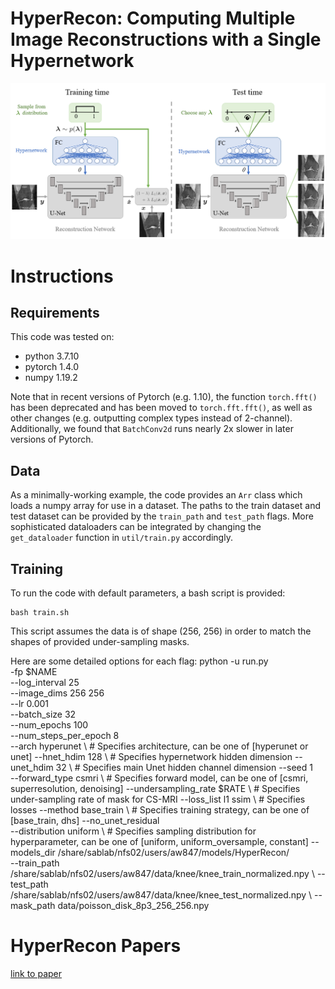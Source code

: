 # HyperRecon: Computing Multiple Image Reconstructions with a Single Hypernetwork

![Network architecture](figs/hyperrecon_arch.png)


# Instructions
## Requirements
This code was tested on:

- python 3.7.10
- pytorch 1.4.0
- numpy 1.19.2

Note that in recent versions of Pytorch (e.g. 1.10), the function `torch.fft()` has been deprecated and has been moved to `torch.fft.fft()`, as well as other changes (e.g. outputting complex types instead of 2-channel).
Additionally, we found that `BatchConv2d` runs nearly 2x slower in later versions of Pytorch.

## Data
As a minimally-working example, the code provides an `Arr` class which loads a numpy array for use in a dataset.
The paths to the train dataset and test dataset can be provided by the `train_path` and `test_path` flags. 
More sophisticated dataloaders can be integrated by changing the `get_dataloader` function in `util/train.py` accordingly.

## Training 
To run the code with default parameters, a bash script is provided:

    bash train.sh

This script assumes the data is of shape (256, 256) in order to match the shapes of provided under-sampling masks.

Here are some detailed options for each flag:
    python -u run.py \
      -fp $NAME \
      --log_interval 25 \
      --image_dims 256 256 \
      --lr 0.001 \
      --batch_size 32 \
      --num_epochs 100 \
      --num_steps_per_epoch 8 \
      --arch hyperunet \ # Specifies architecture, can be one of [hyperunet or unet]
      --hnet_hdim 128 \  # Specifies hypernetwork hidden dimension
      --unet_hdim 32 \   # Specifies main Unet hidden channel dimension
      --seed 1 \
      --forward_type csmri \ # Specifies forward model, can be one of [csmri, superresolution, denoising]
      --undersampling_rate $RATE \ # Specifies under-sampling rate of mask for CS-MRI
      --loss_list l1 ssim \ # Specifies losses
      --method base_train \ # Specifies training strategy, can be one of [base_train, dhs]
      --no_unet_residual \
      --distribution uniform  \ # Specifies sampling distribution for hyperparameter, can be one of [uniform, uniform_oversample, constant]
      --models_dir /share/sablab/nfs02/users/aw847/models/HyperRecon/ \
      --train_path /share/sablab/nfs02/users/aw847/data/knee/knee_train_normalized.npy \ 
      --test_path /share/sablab/nfs02/users/aw847/data/knee/knee_test_normalized.npy \ 
      --mask_path data/poisson_disk_8p3_256_256.npy

# HyperRecon Papers
[link to paper](https://arxiv.org/abs/2101.02194)